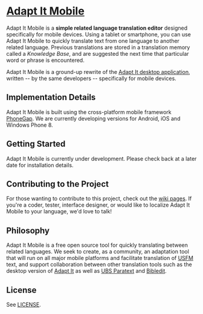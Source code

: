 # [Adapt It Mobile](https://github.com/adapt-it/adapt-it-mobile)

Adapt It Mobile is a **simple related language translation editor** designed specifically for mobile devices. Using a tablet or smartphone, you can use Adapt It Mobile to quickly translate text from one language to another related language. Previous translations are stored in a translation memory called a _Knowledge Base_, and are suggested the next time that particular word or phrase is encountered.

Adapt It Mobile is a ground-up rewrite of the [Adapt It desktop application](http://adapt-it.org/), written -- by the same developers -- specifically for mobile devices.

## Implementation Details

Adapt It Mobile is built using the cross-platform mobile framework [PhoneGap](http://phonegap.com/). We are currently developing versions for Android, iOS and Windows Phone 8.

## Getting Started

Adapt It Mobile is currently under development. Please check back at a later date for installation details.

## Contributing to the Project

For those wanting to contribute to this project, check out the [wiki pages](https://github.com/adapt-it/adapt-it-mobile/wiki). If you're a coder, tester, interface designer, or would like to localize Adapt It Mobile to your language, we'd love to talk!

## Philosophy

Adapt It Mobile is a free open source tool for quickly translating between related languages. We seek to create, as a community, an adaptation tool that will run on all major mobile platforms and facilitate translation of [USFM](http://paratext.ubs-translations.org/about/usfm) text, and support collaboration between other translation tools such as the desktop version of [Adapt It](http://adapt-it.org/) as well as [UBS Paratext](http://paratext.ubs-translations.org/) and [Bibledit](https://sites.google.com/site/bibledit/).

## License

See [LICENSE](https://github.com/adapt-it/adapt-it-mobile/blob/master/LICENSE).
